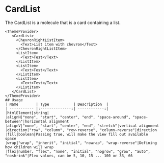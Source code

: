 <!-- 
This is an auto-generated markdown. 
You can change it in "/Users/daniel/Dev/allthings/elements/src/CardList/CardList.tsx" and run build:docs to update this file.
-->
# CardList
The CardList is a molecule that is a card containing a list.

```example
<ThemeProvider>
   <CardList>
     <ChevronRightListItem>
       <Text>List item with chevron</Text>
     </ChevronRightListItem>
     <ListItem>
       <Text>Test</Text>
     </ListItem>
     <ListItem>
       <Text>Test</Text>
     </ListItem>
     <ListItem>
       <Text>Test</Text>
     </ListItem>
   </CardList>
</ThemeProvider>
## Usage
| Name        | Type           | Description  |
| ----------- |:--------------:| ------------:|
|htmlElement|string|
|alignH|"none", "start", "center", "end", "space-around", "space-between"|horizontal alignment
|alignV|"none", "start", "center", "end", "stretch"|vertical alignment
|direction|"row", "column", "row-reverse", "column-reverse"|direction
|fill|boolean|Passing true, will make the view fill out available space
|wrap|"wrap", "inherit", "initial", "nowrap", "wrap-reverse"|Defining how children will wrap
|flex|number, "flex", "none", "initial", "nogrow", "grow", "auto", "noshrink"|Flex values, can be 5, 10, 15 ... 100 or 33, 66
